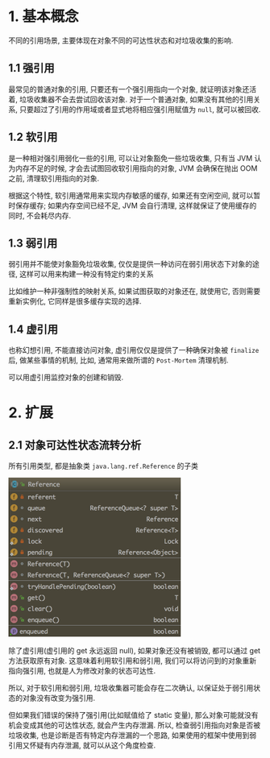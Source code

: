 # 1. 基本概念
不同的引用场景, 主要体现在对象不同的可达性状态和对垃圾收集的影响.

## 1.1 强引用
最常见的普通对象的引用, 只要还有一个强引用指向一个对象, 就证明该对象还活着, 垃圾收集器不会去尝试回收该对象. 对于一个普通对象, 如果没有其他的引用关系, 只要超过了引用的作用域或者显式地将相应强引用赋值为 `null`, 就可以被回收.

## 1.2 软引用
是一种相对强引用弱化一些的引用, 可以让对象豁免一些垃圾收集, 只有当 JVM 认为内存不足的时候, 才会去试图回收软引用指向的对象, JVM 会确保在抛出 OOM 之前, 清理软引用指向的对象.  

根据这个特性, 软引用通常用来实现内存敏感的缓存, 如果还有空闲空间, 就可以暂时保存缓存; 如果内存空间已经不足, JVM 会自行清理, 这样就保证了使用缓存的同时, 不会耗尽内存.

## 1.3 弱引用
弱引用并不能使对象豁免垃圾收集, 仅仅是提供一种访问在弱引用状态下对象的途径, 这样可以用来构建一种没有特定约束的关系

比如维护一种非强制性的映射关系, 如果试图获取的对象还在, 就使用它, 否则需要重新实例化, 它同样是很多缓存实现的选择.

## 1.4 虚引用
也称幻想引用, 不能直接访问对象, 虚引用仅仅是提供了一种确保对象被 `finalize` 后, 做某些事情的机制, 比如, 通常用来做所谓的 `Post-Mortem` 清理机制.

可以用虚引用监控对象的创建和销毁.

# 2. 扩展
## 2.1 对象可达性状态流转分析
所有引用类型, 都是抽象类 `java.lang.ref.Reference` 的子类

![](.strong-soft-weak-virtual-reference_images/b046c5b1.png)

除了虚引用(虚引用的 get 永远返回 null), 如果对象还没有被销毁, 都可以通过 get 方法获取原有对象. 这意味着利用软引用和弱引用, 我们可以将访问到的对象重新指向强引用, 也就是人为修改对象的状态可达性.

所以, 对于软引用和弱引用, 垃圾收集器可能会存在二次确认, 以保证处于弱引用状态的对象没有改变为强引用.

但如果我们错误的保持了强引用(比如赋值给了 static 变量), 那么对象可能就没有机会变成其他的可达性状态, 就会产生内存泄漏. 所以, 检查弱引用指向对象是否被垃圾收集, 也是诊断是否有特定内存泄漏的一个思路, 如果使用的框架中使用到弱引用又怀疑有内存泄漏, 就可以从这个角度检查.